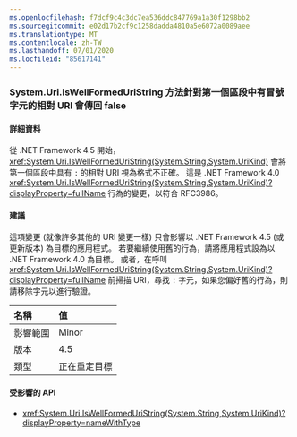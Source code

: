 ```yaml
---
ms.openlocfilehash: f7dcf9c4c3dc7ea536ddc847769a1a30f1298bb2
ms.sourcegitcommit: e02d17b2cf9c1258dadda4810a5e6072a0089aee
ms.translationtype: MT
ms.contentlocale: zh-TW
ms.lasthandoff: 07/01/2020
ms.locfileid: "85617141"
---
```

### <a name="systemuriiswellformeduristring-method-returns-false-for-relative-uris-with-a-colon-char-in-first-segment"></a>System.Uri.IsWellFormedUriString 方法針對第一個區段中有冒號字元的相對 URI 會傳回 false

#### <a name="details"></a>詳細資料

從 .NET Framework 4.5 開始，<xref:System.Uri.IsWellFormedUriString(System.String,System.UriKind)> 會將第一個區段中具有 `:` 的相對 URI 視為格式不正確。 這是 .NET Framework 4.0 <xref:System.Uri.IsWellFormedUriString(System.String,System.UriKind)?displayProperty=fullName> 行為的變更，以符合 RFC3986。

#### <a name="suggestion"></a>建議

這項變更 (就像許多其他的 URI 變更一樣) 只會影響以 .NET Framework 4.5 (或更新版本) 為目標的應用程式。 若要繼續使用舊的行為，請將應用程式設為以 .NET Framework 4.0 為目標。 或者，在呼叫 <xref:System.Uri.IsWellFormedUriString(System.String,System.UriKind)?displayProperty=fullName> 前掃描 URI，尋找 `:` 字元，如果您偏好舊的行為，則請移除字元以進行驗證。

| 名稱    | 值       |
|:--------|:------------|
| 影響範圍   | Minor       |
| 版本 | 4.5         |
| 類型    | 正在重定目標 |

#### <a name="affected-apis"></a>受影響的 API

- <xref:System.Uri.IsWellFormedUriString(System.String,System.UriKind)?displayProperty=nameWithType>
